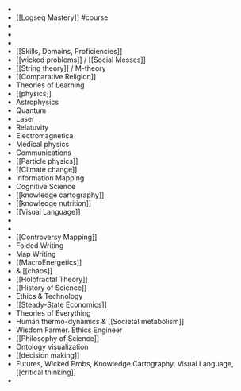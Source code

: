 -
- [[Logseq Mastery]] #course
-
-
-
- [[Skills, Domains, Proficiencies]]
- [[wicked problems]] / [[Social Messes]]
- [[String theory]] / M-theory
- [[Comparative Religion]]
- Theories of Learning
- [[physics]]
- Astrophysics
- Quantum
- Laser
- Relatuvity
- Electromagnetica
- Medical physics
- Communications
- [[Particle physics]]
- [[Climate change]]
- Information Mapping
- Cognitive Science
- [[knowledge cartography]]
- [[knowledge nutrition]]
- [[Visual Language]]
-
-
- [[Controversy Mapping]]
- Folded Writing
- Map Writing
- [[MacroEnergetics]]
- & [[chaos]]
- [[Holofractal Theory]]
- [[History of Science]]
- Ethics & Technology
- [[Steady-State Economics]]
- Theories of Everything
- Human thermo-dynamics & [[Societal metabolism]]
- Wisdom Farmer. Ethics Engineer
- [[Philosophy of Science]]
- Ontology visualization
- [[decision making]]
- Futures, Wicked Probs, Knowledge Cartography, Visual Language, [[critical thinking]]
-